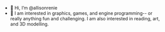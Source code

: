 - 👋 Hi, I’m @allisonrenie
- 🌱 I am interested in graphics, games, and engine programming-- or really anything fun and challenging. I am also interested in reading, art, and 3D modelling. 

<!---
allisonrenie/allisonrenie is a ✨ special ✨ repository because its `README.md` (this file) appears on your GitHub profile.
You can click the Preview link to take a look at your changes.
--->
